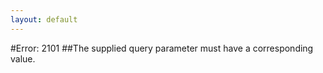 ```yaml
---
layout: default
---
```


#Error: 2101
##The supplied query parameter must have a corresponding value.
